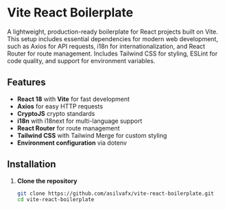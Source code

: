 # Vite React Boilerplate

A lightweight, production-ready boilerplate for React projects built on Vite. This setup includes essential dependencies for modern web development, such as Axios for API requests, i18n for internationalization, and React Router for route management. Includes Tailwind CSS for styling, ESLint for code quality, and support for environment variables.

## Features
- **React 18** with **Vite** for fast development
- **Axios** for easy HTTP requests
- **CryptoJS** crypto standards
- **i18n** with i18next for multi-language support
- **React Router** for route management
- **Tailwind CSS** with Tailwind Merge for custom styling
- **Environment configuration** via dotenv

## Installation

1. **Clone the repository**
   ```bash
   git clone https://github.com/asilvafx/vite-react-boilerplate.git
   cd vite-react-boilerplate
